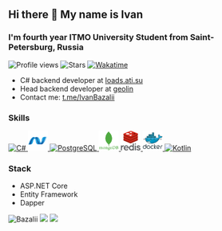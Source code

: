 ## Hi there 👋 My name is Ivan
### I'm fourth year ITMO University Student from Saint-Petersburg, Russia

<!-- Badges -->
![Profile views](https://komarev.com/ghpvc/?username=Bazalii&color=blue&style=flat-square")
![Stars](https://img.shields.io/github/stars/Bazalii)
[![Wakatime](https://wakatime.com/badge/user/a392ab77-7255-4a39-922d-f116882f9f68.svg)](https://wakatime.com/@a392ab77-7255-4a39-922d-f116882f9f68)

- C# backend developer at [loads.ati.su](https://loads.ati.su/)
- Head backend developer at [geolin](https://geolin.ru/)
- Contact me: [t.me/IvanBazalii](https://t.me/IvanBazalii)

### Skills
<!-- C# --><a href="https://dotnet.microsoft.com/languages/csharp" target="_blank"> <img src="https://github.com/abranhe/programming-languages-logos/blob/master/src/csharp/csharp.svg" alt="C#" height="40"/> </a>
<!-- dotnet --><a href="https://dotnet.microsoft.com/en-us/" target="_blank"> <img src="https://raw.githubusercontent.com/devicons/devicon/master/icons/dot-net/dot-net-original.svg" alt="dotnet" height="40"/> </a>
<!-- PostgreSQL --><a href="https://www.postgresql.org/" target="_blank"> <img src="https://raw.githubusercontent.com/danielcranney/readme-generator/main/public/icons/skills/postgresql-colored.svg" alt="PostgreSQL" height="40"/> </a>
<!-- MongoDB --><a href="https://www.mongodb.com/" target="_blank"> <img src="https://raw.githubusercontent.com/devicons/devicon/master/icons/mongodb/mongodb-plain-wordmark.svg" alt="MongoDB" height="40"/> </a>
<!-- Redis --><a href="https://redis.io/" target="_blank"> <img src="https://raw.githubusercontent.com/devicons/devicon/master/icons/redis/redis-original-wordmark.svg" alt="Redis" height="40"/> </a>
<!-- Docker --><a href="https://www.docker.com" target="_blank"> <img src="https://raw.githubusercontent.com/devicons/devicon/master/icons/docker/docker-original-wordmark.svg" alt="Docker" height="40"/> </a>
<!-- Kotlin --><a href="https://kotlinlang.org" target="_blank"> <img src="https://www.vectorlogo.zone/logos/kotlinlang/kotlinlang-icon.svg" alt="Kotlin" height="40"/> </a>

### Stack
- ASP.NET Core
- Entity Framework
- Dapper

<div display="inline-flex"  align-items="center" justify-content="space-between">
  <img src="https://github-readme-stats.vercel.app/api?username=Bazalii&show_icons=true&bg_color=151515&title_color=fff&text_color=ffffff&icon_color=0b92f8&border_color=0b92f8&border_radius=30&count_private=true&locale=en&include_all_commits=true" alt="Bazalii" /> 
 <img src="https://github-readme-stats.vercel.app/api/top-langs?username=Bazalii&bg_color=151515&title_color=fff&text_color=ffffff&icon_color=0b92f8&border_color=0b92f8&border_radius=30&layout=compact&card_width=250&langs_count=8&hide=Jupyter%20Notebook,CMake,Makefile,Arc,PowerShell,BatchFile,HTML,Dockerfile&locale=en" /> 
  <img src="https://github-readme-stats.vercel.app/api/wakatime?username=Bazalii&bg_color=151515&title_color=fff&text_color=ffffff&icon_color=0b92f8&border_color=0b92f8&border_radius=30&layout=compact&langs_count=8&card_width=250" /> 
 
</div>


